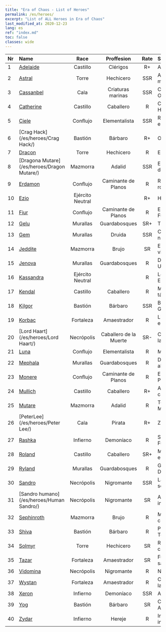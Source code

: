 ```yaml
---
title: "Era of Chaos - List of Heroes"
permalink: /es/heroes/
excerpt: "List of ALL Heroes in Era of Chaos"
last_modified_at: 2020-12-23
lang: es
ref: "index.md"
toc: false
classes: wide
---
```

  | Nr |    Name    |  Race   |  Proffesion   |  Rate  |    Specialty     |
  |:---|:-----------|:-------:|:-------------:|:------:|:-----------------|
  | 1 | [Adelaide](/es/heroes/Adelaide/) | Castillo | Clérigos | R+ |  Anillo Gélido  |
  | 2 | [Astral](/es/heroes/Astral/) | Torre | Hechicero | SSR |  Amplificación mágica  |
  | 3 | [Cassanbel](/es/heroes/Cassanbel/) | Cala | Criaturas marinas | SSR |  Canción del Océano  |
  | 4 | [Catherine](/es/heroes/Catherine/) | Castillo | Caballero | R |  Cruzado de Hierro  |
  | 5 | [Ciele](/es/heroes/Ciele/) | Conflujo | Elementalista | SSR |  Resonancia elemental  |
  | 6 | [Crag Hack](/es/heroes/Crag Hack/) | Bastión | Bárbaro | R+ |  Ofensa  |
  | 7 | [Dracon](/es/heroes/Dracon/) | Torre | Hechicero | R |  Encantador  |
  | 8 | [Dragona Mutare](/es/heroes/Dragon Mutare/) | Mazmorra | Adalid | SSR |  El Dragón despierta  |
  | 9 | [Erdamon](/es/heroes/Erdamon/) | Conflujo | Caminante de Planos | R |  Rey de las rocas  |
  | 10 | [Ezio](/es/heroes/Ezio/) | Ejército Neutral |  | R+ |  Hermandad  |
  | 11 | [Fiur](/es/heroes/Fiur/) | Conflujo | Caminante de Planos | R |  Elemental de Fuego  |
  | 12 | [Gelu](/es/heroes/Gelu/) | Murallas | Guardabosques | SR+ |  Tirador  |
  | 13 | [Gem](/es/heroes/Gem/) | Murallas | Druida | SSR |  Curación natural  |
  | 14 | [Jeddite](/es/heroes/Jeddite/) | Mazmorra | Brujo | SR |  El ciclo de la vida  |
  | 15 | [Jenova](/es/heroes/Jenova/) | Murallas | Guardabosques | R |  Dama Unicornio  |
  | 16 | [Kassandra](/es/heroes/Kassandra/) | Ejército Neutral |  | R |  Legión Espartana  |
  | 17 | [Kendal](/es/heroes/Kendal/) | Castillo | Caballero | R |  Maestro táctico  |
  | 18 | [Kilgor](/es/heroes/Kilgor/) | Bastión | Bárbaro | SSR |  Behemoth de Guerra  |
  | 19 | [Korbac](/es/heroes/Korbac/) | Fortaleza | Amaestrador | R |  Libélulas en el aire  |
  | 20 | [Lord Haart](/es/heroes/Lord Haart/) | Necrópolis | Caballero de la Muerte | SR- |  Caballero de la Muerte  |
  | 21 | [Luna](/es/heroes/Luna/) | Conflujo | Elementalista | R |  Muro infernal  |
  | 22 | [Mephala](/es/heroes/Mephala/) | Murallas | Guardabosques | R |  Defensa absoluta  |
  | 23 | [Monere](/es/heroes/Monere/) | Conflujo | Caminante de Planos | R |  Elemental Psíquico  |
  | 24 | [Mullich](/es/heroes/Mullich/) | Castillo | Caballero | R+ |  Asalto de carga  |
  | 25 | [Mutare](/es/heroes/Mutare/) | Mazmorra | Adalid | R |  Torrente de Mazmorra  |
  | 26 | [PeterLee](/es/heroes/Peter Lee/) | Cala | Pirata | R+ |  Zarpar  |
  | 27 | [Rashka](/es/heroes/Rashka/) | Infierno | Demoníaco | R |  Señor del Fuego  |
  | 28 | [Roland](/es/heroes/Roland/) | Castillo | Caballero | SR+ |  Moral elevada  |
  | 29 | [Ryland](/es/heroes/Ryland/) | Murallas | Guardabosques | R |  Guardia Dendroide  |
  | 30 | [Sandro](/es/heroes/Sandro/) | Necrópolis | Nigromante | SSR |  La oscuridad se cierne  |
  | 31 | [Sandro humano](/es/heroes/Human Sandro/) | Necrópolis | Nigromante | SR |  Alma inmortal  |
  | 32 | [Sephinroth](/es/heroes/Sephinroth/) | Mazmorra | Brujo | R |  Mirada cristalina  |
  | 33 | [Shiva](/es/heroes/Shiva/) | Bastión | Bárbaro | R |  Portador de Tormentas  |
  | 34 | [Solmyr](/es/heroes/Solmyr/) | Torre | Hechicero | SR |  Rayo en cadena  |
  | 35 | [Tazar](/es/heroes/Tazar/) | Fortaleza | Amaestrador | SR |  Furia de sangre  |
  | 36 | [Vidomina](/es/heroes/Vidomina/) | Necrópolis | Nigromante | R |  Nigromante  |
  | 37 | [Wystan](/es/heroes/Wystan/) | Fortaleza | Amaestrador | R |  Cazador de la Ciénaga  |
  | 38 | [Xeron](/es/heroes/Xeron/) | Infierno | Demoníaco | SSR |  Archidiablo  |
  | 39 | [Yog](/es/heroes/Yog/) | Bastión | Bárbaro | SR |  Cíclope Arrasador  |
  | 40 | [Zydar](/es/heroes/Zydar/) | Infierno | Hereje | R |  Invocación infernal  |
